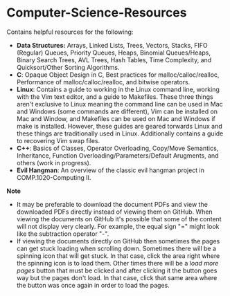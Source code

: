# Computer-Science-Resources

Contains helpful resources for the following:
- **Data Structures:** Arrays, Linked Lists, Trees, Vectors, Stacks, FIFO (Regular) Queues, Priority Queues, Heaps, Binomial Queues/Heaps, Binary Search Trees, AVL Trees, Hash Tables, Time Complexity, and Quicksort/Other Sorting Algorithms.
- **C**: Opaque Object Design in C, Best practices for malloc/calloc/realloc, Performance of malloc/calloc/realloc, and bitwise operators.
- **Linux**: Contains a guide to working in the Linux command line, working with the Vim text editor, and a guide to Makefiles. These three things aren't exclusive to Linux meaning the command line can be used in Mac and Windows (some commands are different), Vim can be installed on Mac and Window, and Makefiles can be used on Mac and Windows if make is installed. However, these guides are geared torwards Linux and these things are traditionally used in Linux. Additionally contains a guide to recovering Vim swap files.
- **C++**: Basics of Classes, Operator Overloading, Copy/Move Semantics, Inheritance, Function Overloading/Parameters/Default Arugments, and others (work in progress).
- **Evil Hangman**: An overview of the classic evil hangman project in COMP.1020-Computing II.


**Note**
- It may be preferable to download the document PDFs and view the downloaded PDFs directly instead of viewing them on GitHub. When viewing the documents on GitHub it's possible that some of the content will not display very clearly. For example, the equal sign "=" might look like the subtraction operator "-".
- If viewing the documents directly on GitHub then sometimes the pages can get stuck loading when scrolling down. Sometimes there will be a spinning icon that will get stuck. In that case, click the area right where the spinning icon is to load them. Other times there will be a *load more pages* button that must be clicked and after clicking it the button goes way but the pages don't load. In that case, click that same area where the button was once again in order to load the pages. 
